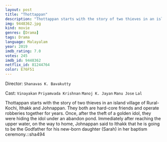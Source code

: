 ```yaml
---
layout: post
title: "Thottappan"
description: "Thottappan starts with the story of two thieves in an island village of Rural-Kochi, Ithakk and Johnappan. They both are hard-core friends and operate robberies together for years. Once, after the theft of a golden idol, they were hiding the idol under an abandon pond. Immediately after reaching the upper water, on the way to home, Johnappan said to Ithakk that he is going to be the Godfather for his new-born daughter (Sarah) in her baptism ceremony..."
img: 9448362.jpg
kind: movie
genres: [Drama]
tags: Drama 
language: Malayalam
year: 2019
imdb_rating: 7.0
votes: 245
imdb_id: 9448362
netflix_id: 81244764
color: E76F51
---
```

Director: `Shanavas K. Bavakutty`  

Cast: `Vinayakan` `Priyamvada Krishnan` `Manoj K. Jayan` `Manu Jose` `Lal` 

Thottappan starts with the story of two thieves in an island village of Rural-Kochi, Ithakk and Johnappan. They both are hard-core friends and operate robberies together for years. Once, after the theft of a golden idol, they were hiding the idol under an abandon pond. Immediately after reaching the upper water, on the way to home, Johnappan said to Ithakk that he is going to be the Godfather for his new-born daughter (Sarah) in her baptism ceremony.::sha494